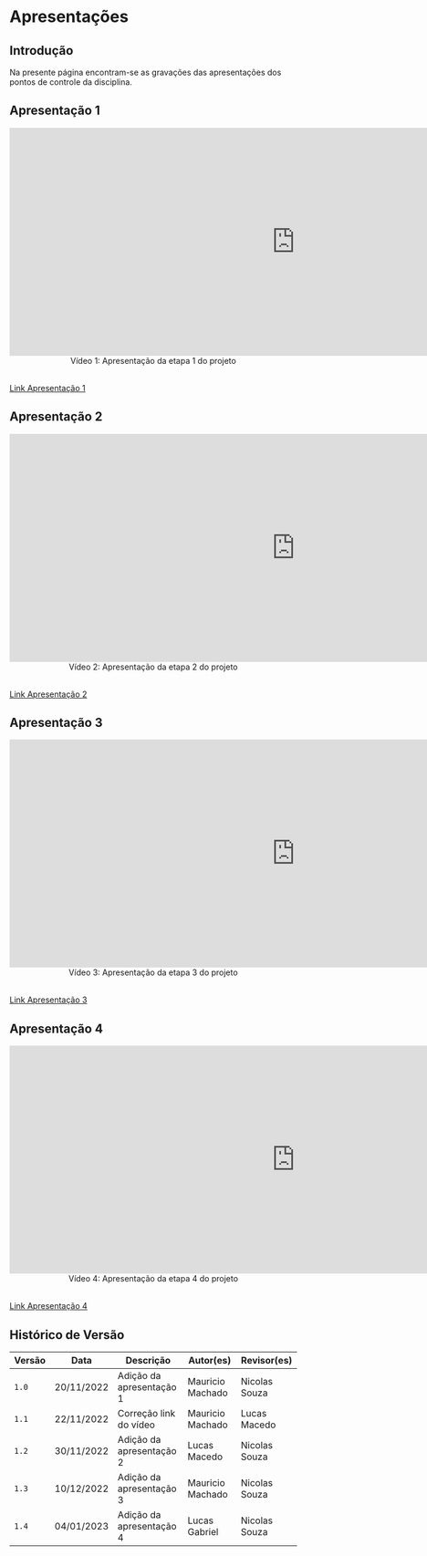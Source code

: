# Apresentações

## Introdução

Na presente página encontram-se as gravações das apresentações dos pontos de controle da disciplina.

## Apresentação 1

<center>
<iframe width="1000vw" height="400vh" src="https://www.youtube.com/embed/kKjhGvfKOa8" title="YouTube video player" frameborder="0" allow="accelerometer; autoplay; clipboard-write; encrypted-media; gyroscope; picture-in-picture" allowfullscreen></iframe>
</center>

<div style="text-align: center">
Vídeo 1: Apresentação da etapa 1 do projeto
</div>
<br>

[Link Apresentação 1](https://youtu.be/kKjhGvfKOa8)

## Apresentação 2

<center>
<iframe width="1000vw" height="400vh" src="https://www.youtube.com/embed/EC1_G0WkAuQ" title="YouTube video player" frameborder="0" allow="accelerometer; autoplay; clipboard-write; encrypted-media; gyroscope; picture-in-picture" allowfullscreen></iframe>
</center>

<div style="text-align: center">
Vídeo 2: Apresentação da etapa 2 do projeto
</div>
<br>

[Link Apresentação 2](https://youtu.be/EC1_G0WkAuQ)

## Apresentação 3

<center>
<iframe width="1000vw" height="400vh" src="https://www.youtube.com/embed/QE5hB1XCDKk" title="YouTube video player" frameborder="0" allow="accelerometer; autoplay; clipboard-write; encrypted-media; gyroscope; picture-in-picture" allowfullscreen></iframe>
</center>

<div style="text-align: center">
Vídeo 3: Apresentação da etapa 3 do projeto
</div>
<br>

[Link Apresentação 3](https://youtu.be/QE5hB1XCDKk)

## Apresentação 4

<center>
<iframe width="1000vw" height="400vh" src="https://www.youtube.com/embed/sQir_kGXXD0" title="YouTube video player" frameborder="0" allow="accelerometer; autoplay; clipboard-write; encrypted-media; gyroscope; picture-in-picture" allowfullscreen></iframe>
</center>

<div style="text-align: center">
Vídeo 4: Apresentação da etapa 4 do projeto
</div>
<br>

[Link Apresentação 4](https://youtu.be/sQir_kGXXD0)


## Histórico de Versão

| Versão | Data       | Descrição                | Autor(es)        | Revisor(es)   |
| ------ | ---------- | ------------------------ | ---------------- | ------------- |
| `1.0`  | 20/11/2022 | Adição da apresentação 1 | Mauricio Machado | Nicolas Souza |
| `1.1`  | 22/11/2022 | Correção link do vídeo   | Mauricio Machado | Lucas Macedo  |
| `1.2`  | 30/11/2022 | Adição da apresentação 2 | Lucas Macedo     | Nicolas Souza |
| `1.3`  | 10/12/2022 | Adição da apresentação 3 | Mauricio Machado | Nicolas Souza |
| `1.4`  | 04/01/2023 | Adição da apresentação 4 | Lucas Gabriel    | Nicolas Souza      |
